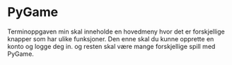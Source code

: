 # PyGame

Terminoppgaven min skal inneholde en hovedmeny hvor det er forskjellige knapper som har ulike funksjoner. Den enne skal du kunne opprette en konto og logge deg in. og resten skal være mange forskjellige spill med PyGame.